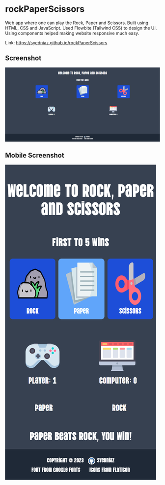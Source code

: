 # rockPaperScissors
Web app where one can play the Rock, Paper and Scissors. Built using HTML, CSS and JavaScript. Used Flowbite (Tailwind CSS) to design the UI. Using components helped making website responsive much easy.

Link: https://syedniaz.github.io/rockPaperScissors

## Screenshot
![Screenshot (001)](/img/ss.png)

## Mobile Screenshot
![Screenshot (002)](/img/ss1.png)

